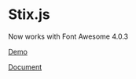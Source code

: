 Stix.js
=======

Now works with Font Awesome 4.0.3

<a href="http://www.jqueryscript.net/demo/jQuery-Plugin-For-Editable-Html-Elements-with-WYSIWYG-Editor-Stix/">Demo</a>

<a href="http://www.jqueryscript.net/text/jQuery-Plugin-For-Editable-Html-Elements-with-WYSIWYG-Editor-Stix-js.html">Document</a>
